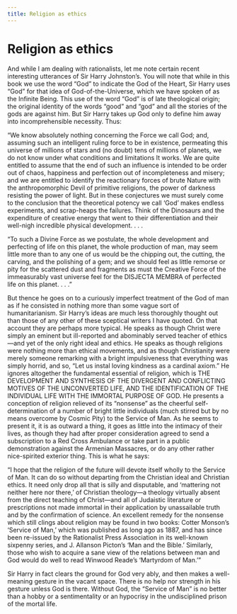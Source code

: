 ```yaml
---
title: Religion as ethics
---
```

# Religion as ethics

And while I am dealing with rationalists, let me note certain recent
interesting utterances of Sir Harry Johnston’s. You will note that while
in this book we use the word “God” to indicate the God of the Heart, Sir
Harry uses “God” for that idea of God-of-the-Universe, which we have
spoken of as the Infinite Being. This use of the word “God” is of late
theological origin; the original identity of the words “good” and “god”
and all the stories of the gods are against him. But Sir Harry takes up
God only to define him away into incomprehensible necessity. Thus:

“We know absolutely nothing concerning the Force we call God; and,
assuming such an intelligent ruling force to be in existence, permeating
this universe of millions of stars and (no doubt) tens of millions of
planets, we do not know under what conditions and limitations It works.
We are quite entitled to assume that the end of such an influence is
intended to be order out of chaos, happiness and perfection out of
incompleteness and misery; and we are entitled to identify the
reactionary forces of brute Nature with the anthropomorphic Devil of
primitive religions, the power of darkness resisting the power of light.
But in these conjectures we must surely come to the conclusion that the
theoretical potency we call ‘God’ makes endless experiments, and
scrap-heaps the failures. Think of the Dinosaurs and the expenditure of
creative energy that went to their differentiation and their well-nigh
incredible physical development. . . .

“To such a Divine Force as we postulate, the whole development and
perfecting of life on this planet, the whole production of man, may seem
little more than to any one of us would be the chipping out, the
cutting, the carving, and the polishing of a gem; and we should feel as
little remorse or pity for the scattered dust and fragments as must the
Creative Force of the immeasurably vast universe feel for the DISJECTA
MEMBRA of perfected life on this planet. . . .”

But thence he goes on to a curiously imperfect treatment of the God of
man as if he consisted in nothing more than some vague sort of
humanitarianism. Sir Harry’s ideas are much less thoroughly thought out
than those of any other of these sceptical writers I have quoted. On
that account they are perhaps more typical. He speaks as though Christ
were simply an eminent but ill-reported and abominably served teacher of
ethics—and yet of the only right ideal and ethics. He speaks as though
religions were nothing more than ethical movements, and as though
Christianity were merely someone remarking with a bright impulsiveness
that everything was simply horrid, and so, “Let us instal loving
kindness as a cardinal axiom.” He ignores altogether the fundamental
essential of religion, which is THE DEVELOPMENT AND SYNTHESIS OF THE
DIVERGENT AND CONFLICTING MOTIVES OF THE UNCONVERTED LIFE, AND THE
IDENTIFICATION OF THE INDIVIDUAL LIFE WITH THE IMMORTAL PURPOSE OF GOD.
He presents a conception of religion relieved of its “nonsense” as the
cheerful self-determination of a number of bright little individuals
(much stirred but by no means overcome by Cosmic Pity) to the Service of
Man. As he seems to present it, it is as outward a thing, it goes as
little into the intimacy of their lives, as though they had after proper
consideration agreed to send a subscription to a Red Cross Ambulance or
take part in a public demonstration against the Armenian Massacres, or
do any other rather nice-spirited exterior thing. This is what he says:

“I hope that the religion of the future will devote itself wholly to the
Service of Man. It can do so without departing from the Christian ideal
and Christian ethics. It need only drop all that is silly and
disputable, and ‘mattering not neither here nor there,’ of Christian
theology—a theology virtually absent from the direct teaching of
Christ—and all of Judaistic literature or prescriptions not made
immortal in their application by unassailable truth and by the
confirmation of science. An excellent remedy for the nonsense which
still clings about religion may be found in two books: Cotter Monson’s
‘Service of Man,’ which was published as long ago as 1887, and has
since been re-issued by the Rationalist Press Association in its
well-known sixpenny series, and J. Allanson Picton’s ‘Man and the
Bible.’ Similarly, those who wish to acquire a sane view of the
relations between man and God would do well to read Winwood Reade’s
‘Martyrdom of Man.’”

Sir Harry in fact clears the ground for God very ably, and then makes a
well-meaning gesture in the vacant space. There is no help nor strength
in his gesture unless God is there. Without God, the “Service of Man” is
no better than a hobby or a sentimentality or an hypocrisy in the
undisciplined prison of the mortal life.
